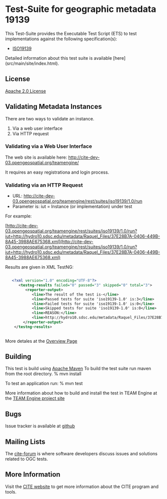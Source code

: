 # Test-Suite for geographic metadata 19139

This Test-Suite provides the Executable Test Script (ETS) to test implementations against the following specification(s):

- [ISO19139](http://www.iso.org/iso/home/store/catalogue_tc/catalogue_detail.htm?csnumber=32557)


Detailed information about this test suite is available [here] (src/main/site/index.html).

## License

[Apache 2.0 License](LICENSE.md)

## Validating Metadata Instances

There are two ways to validate an instance.
1. Via a web user interface
2. Via HTTP request

### Validating via a Web User Interface
The web site is available here:
   http://cite-dev-03.opengeospatial.org/teamengine/

It requires an easy registrationa and login  process.

###  Validating via an HTTP Request


- URL: http://cite-dev-03.opengeospatial.org/teamengine/rest/suites/iso19139/1.0/run
- Parameter is:
      iut = Instance (or implementation) under test

For example:

[http://cite-dev-03.opengeospatial.org/teamengine/rest/suites/iso19139/1.0/run?iut=http://hydro10.sdsc.edu/metadata/Raquel_Files/37E28B7A-0406-449B-8A45-3988AE675368.xml](http://cite-dev-03.opengeospatial.org/teamengine/rest/suites/iso19139/1.0/run?iut=http://hydro10.sdsc.edu/metadata/Raquel_Files/37E28B7A-0406-449B-8A45-3988AE675368.xml)

Results are given in XML TestNG:

```xml

   <?xml version="1.0" encoding="UTF-8"?>
      <testng-results failed="0" passed="3" skipped="0" total="3">
         <reporter-output>
            <line>The result of the test is-</line>
            <line>Passed tests for suite 'iso19139-1.0' is:3</line>
            <line>Failed tests for suite 'iso19139-1.0' is:0</line>
            <line>Skipped tests for suite 'iso19139-1.0' is:0</line>
            <line>REASON:</line>
            <line>http://hydro10.sdsc.edu/metadata/Raquel_Files/37E28B7A-0406-449B-8A45-3988AE675368.xml conforms to the clause A.1 of ISO 19139.</line>
        </reporter-output>
    </testng-results>
 
````

More detales at the [Overview Page](http://cite-dev-03.opengeospatial.org/teamengine/about/iso19139/1.0/web/overview.html)

## Building

This test is build using [Apache Maven](http://maven.apache.org/) To 
build the test suite run maven from the root directory.
   % mvn install
     
To test an application run:
    % mvn test
    
More information about how to build and install the test in TEAM Engine at the [TEAM Engine project site](https://github.com/opengeospatial/teamengine/tree/master/src/site)

## Bugs

Issue tracker is available at [github](https://github.com/opengeospatial/ets-19139/issues)

## Mailing Lists

The [cite-forum](http://cite.opengeospatial.org/forum) is where software developers discuss issues and solutions related to OGC tests. 

## More Information

Visit the [CITE website](http://cite.opengeospatial.org/) to get more information about the CITE program and tools.


